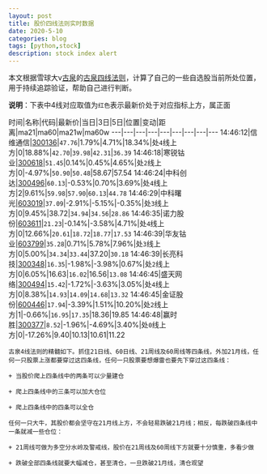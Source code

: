 ```yaml
---
layout: post
title: 股价四线法则实时数据
date: 2020-5-10
categories: blog
tags: [python,stock]
description: stock index alert
---
```



本文根据雪球大v[古泉](https://xueqiu.com/u/7148646888)的[古泉四线法则](https://xueqiu.com/7148646888/130498192)，计算了自己的一些自选股当前所处位置，用于持续追踪验证，帮助自己进行判断。

**说明**：下表中4线对应取值为`红色`表示最新价处于对应指标上方，属正面

时间|名称|代码|最新价|当日|3日|5日|位置|变动|距离|ma21|ma60|ma21w|ma60w
---|---|---|---|---|---|---|---|---
14:46:12|信维通信|[300136](https://xueqiu.com/S/SZ300136)|`47.76`|1.79%|4.71%|18.34%|处`4`线上方|0|18.88%|`42.70`|`39.98`|`42.31`|`36.39`
14:46:18|寒锐钴业|[300618](https://xueqiu.com/S/SZ300618)|`51.45`|0.14%|0.45%|4.65%|处`2`线上方|0|-4.97%|`50.90`|`50.48`|58.67|57.54
14:46:24|中科创达|[300496](https://xueqiu.com/S/SZ300496)|`60.13`|-0.53%|0.70%|3.69%|处`4`线上方|2|9.61%|`59.98`|`57.90`|`60.13`|`44.78`
14:46:29|中科曙光|[603019](https://xueqiu.com/S/SH603019)|`37.09`|-2.91%|-5.15%|-0.35%|处`3`线上方|0|9.45%|38.72|`34.94`|`34.56`|`28.86`
14:46:35|诺力股份|[603611](https://xueqiu.com/S/SH603611)|`21.23`|-0.14%|-3.58%|4.71%|处`4`线上方|0|12.66%|`20.61`|`18.72`|`18.77`|`17.53`
14:46:39|华友钴业|[603799](https://xueqiu.com/S/SH603799)|`35.28`|0.71%|5.78%|7.96%|处`3`线上方|0|5.00%|`34.34`|`33.44`|37.20|`30.18`
14:46:39|长亮科技|[300348](https://xueqiu.com/S/SZ300348)|`16.35`|-1.98%|-3.98%|0.67%|处`2`线上方|0|6.05%|16.63|`16.02`|16.56|`13.08`
14:46:45|盛天网络|[300494](https://xueqiu.com/S/SZ300494)|`15.42`|-1.72%|-3.63%|3.05%|处`4`线上方|0|8.38%|`14.93`|`14.09`|`14.68`|`13.32`
14:46:45|金证股份|[600446](https://xueqiu.com/S/SH600446)|`17.94`|-3.39%|1.51%|10.20%|处`2`线上方|1|-0.66%|`16.95`|`17.35`|18.36|19.85
14:46:48|赢时胜|[300377](https://xueqiu.com/S/SZ300377)|`8.52`|-1.96%|-4.69%|3.40%|处`0`线上方|0|-17.26%|9.40|10.13|10.61|11.22

```
古泉4线法则的精髓如下。抓住21日线、60日线、21周线及60周线等四条线，外加21月线，任何一只股票上涨都要穿过这四条线，任何一只股票要想爆雷也要先下穿过这四条线：

+ 当股价爬上四条线中的两条可以少量建仓

+ 爬上四条线中的三条可以加大仓位

+ 爬上四条线中的四条可以全仓

任何一只大牛，其股价都会坚守在21月线上方，不会轻易跌破21月线；相反，每跌破四条线中一条就减一些仓位：

+ 21周线可做为多空分水岭及警戒线，股价在21周线及60周线下方就要十分慎重，多看少做

+ 跌破全部四条线就要大幅减仓，甚至清仓，一旦跌破21月线，清仓观望
```